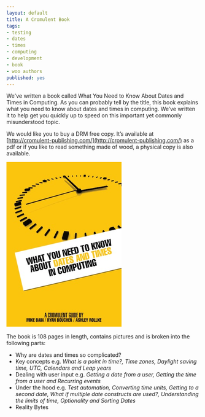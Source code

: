 ```yaml
---
layout: default
title: A Cromulent Book
tags:
- testing
- dates
- times
- computing
- development
- book
- woo authors
published: yes
---
```

We've written a book called What You Need to Know About Dates and Times in Computing. As you can probably tell by the title, this book explains what you need to know about dates and times in computing. We’ve written it to help get you quickly up to speed on this important yet commonly misunderstood topic.

We would like you to buy a DRM free copy. It’s available at [http://cromulent-publishing.com/](http://cromulent-publishing.com/) as a pdf or if you like to read something made of wood, a physical copy is also available.

[![BOOK](/images/cover.jpg)](http://cromulent-publishing.com/)

The book is 108 pages in length, contains pictures and is broken into the following parts:

- Why are dates and times so complicated?
- Key concepts e.g. *What is a point in time?, Time zones, Daylight saving time, UTC, Calendars and Leap years*
- Dealing with user input e.g. *Getting a date from a user, Getting the time from a user and Recurring events*
- Under the hood e.g. *Test automation, Converting time units, Getting to a second date, What if multiple date constructs are used?, Understanding the limits of time, Optionality and Sorting Dates*
- Reality Bytes
